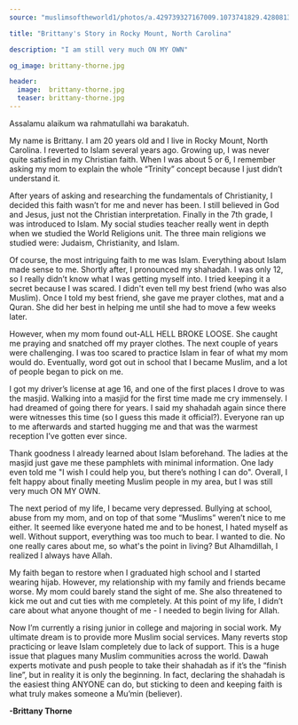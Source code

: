 ```yaml
---
source: "muslimsoftheworld1/photos/a.429739327167009.1073741829.428081383999470/1043828359091433"

title: "Brittany's Story in Rocky Mount, North Carolina"

description: "I am still very much ON MY OWN"

og_image: brittany-thorne.jpg

header:
  image:  brittany-thorne.jpg
  teaser: brittany-thorne.jpg
---
```


Assalamu alaikum wa rahmatullahi wa barakatuh. 

My name is Brittany. I am 20 years old and I live in Rocky Mount, North Carolina. I reverted to Islam several years ago. Growing up, I was never quite satisfied in my Christian faith. When I was about 5 or 6, I remember asking my mom to explain the whole “Trinity” concept because I just didn’t understand it. 

After years of asking and researching the fundamentals of Christianity, I decided this faith wasn’t for me and never has been. I still believed in God and Jesus, just not the Christian interpretation. Finally in the 7th grade, I was introduced to Islam. My social studies teacher really went in depth when we studied the World Religions unit. The three main religions we studied were: Judaism, Christianity, and Islam. 

Of course, the most intriguing faith to me was Islam. Everything about Islam made sense to me. Shortly after, I pronounced my shahadah. I was only 12, so I really didn’t know what I was getting myself into. I tried keeping it a secret because I was scared. I didn't even tell my best friend (who was also Muslim). Once I told my best friend, she gave me prayer clothes, mat and a Quran. She did her best in helping me until she had to move a few weeks later. 

However, when my mom found out-ALL HELL BROKE LOOSE. She caught me praying and snatched off my prayer clothes. The next couple of years were challenging. I was too scared to practice Islam in fear of what my mom would do. Eventually, word got out in school that I became Muslim, and a lot of people began to pick on me.

I got my driver’s license at age 16, and one of the first places I drove to was the masjid. Walking into a masjid for the first time made me cry immensely. I had dreamed of going there for years. I said my shahadah again since there were witnesses this time (so I guess this made it official?). Everyone ran up to me afterwards and started hugging me and that was the warmest reception I’ve gotten ever since. 

Thank goodness I already learned about Islam beforehand. The ladies at the masjid just gave me these pamphlets with minimal information. One lady even told me "I wish I could help you, but there’s nothing I can do". Overall, I felt happy about finally meeting Muslim people in my area, but I was still very much ON MY OWN. 

The next period of my life, I became very depressed. Bullying at school, abuse from my mom, and on top of that some “Muslims” weren’t nice to me either. It seemed like everyone hated me and to be honest, I hated myself as well. Without support, everything was too much to bear. I wanted to die. No one really cares about me, so what's the point in living? But Alhamdillah, I realized I always have Allah.

My faith began to restore when I graduated high school and I started wearing hijab. However, my relationship with my family and friends became worse. My mom could barely stand the sight of me. She also threatened to kick me out and cut ties with me completely. At this point of my life, I didn’t care about what anyone thought of me - I needed to begin living for Allah. 

Now I’m currently a rising junior in college and majoring in social work. My ultimate dream is to provide more Muslim social services. Many reverts stop practicing or leave Islam completely due to lack of support. This is a huge issue that plagues many Muslim communities across the world. Dawah experts motivate and push people to take their shahadah as if it’s the “finish line”, but in reality it is only the beginning. In fact, declaring the shahadah is the easiest thing ANYONE can do, but sticking to deen and keeping faith is what truly makes someone a Mu’min (believer).

**-Brittany Thorne**